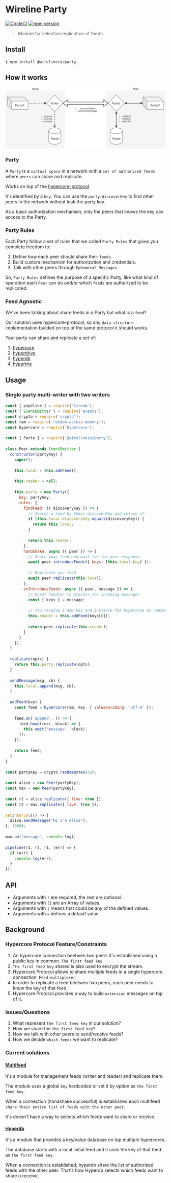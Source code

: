 # Wireline Party

[![CircleCI](https://circleci.com/gh/wirelineio/wireline-core.svg?style=svg&circle-token=93ede761391f88aa9fffd7fd9e6fe3b552e9cf9d)](https://circleci.com/gh/wirelineio/wireline-core)
[![npm version](https://badge.fury.io/js/%40wirelineio%2Fparty.svg)](https://badge.fury.io/js/%40wirelineio%2Fparty)

> Module for selective replication of feeds.

## Install

```
$ npm install @wirelineio/party
```

## How it works

![parties](https://github.com/wirelineio/wireline-core/raw/master/assets/parties.png)

### Party

A `Party` is a `virtual space` in a network with a `set of authorized feeds` where `peers` can share and replicate.

Works on top of the [hypercore-protocol](https://github.com/mafintosh/hypercore-protocol).

It's identified by a `key`. You can use the `party.discoverKey` to find other peers in the network without leak the party key.

As a basic authorization mechanism, only the peers that knows the key can access to the Party.

### Party Rules

Each Party follow a set of rules that we called `Party Rules` that gives you complete freedom to:
  1. Define how each peer should share their `feeds`.
  1. Build custom mechanism for authorization and credentials.
  1. Talk with other peers through `Ephemeral Messages`.

So, `Party Rules` defines the purpose of a specific Party, like what kind of operation each `Peer` can do and/or which `feeds` are
authorized to be replicated.

### Feed Agnostic

We've been talking about share feeds in a Party but what is a `feed`?

Our solution uses hypercore-protocol, so any `data structure` implementation builded on top of the same protocol it should works.

Your party can share and replicate a set of:
  1. [hypercore](https://github.com/mafintosh/hypercore)
  1. [hyperdrive](https://github.com/mafintosh/hyperdrive)
  1. [hyperdb](https://github.com/mafintosh/hyperdb)
  1. [hypertrie](https://github.com/mafintosh/hypertrie)

## Usage

### Single party multi-writer with two writers

```javascript
const { pipeline } = require('stream');
const { EventEmitter } = require('events');
const crypto = require('crypto');
const ram = require('random-access-memory');
const hypercore = require('hypercore');

const { Party } = require('@wirelineio/party');

class Peer extends EventEmitter {
  constructor(partyKey) {
    super();

    this.local = this.addFeed();

    this.reader = null;

    this.party = new Party({
      key: partyKey,
      rules: {
        findFeed: ({ discoveryKey }) => {
          // Search a feed by their discoverKey and return it.
          if (this.local.discoveryKey.equals(discoveryKey)) {
            return this.local;
          }

          return this.reader;
        },
        handshake: async ({ peer }) => {
          // Share your feed and wait for the peer response
          await peer.introduceFeeds({ keys: [this.local.key] });

          // Replicate you feed
          await peer.replicate(this.local);
        },
        onIntroduceFeeds: async ({ peer, message }) => {
          // Event handler to process the incoming messages
          const { keys } = message;

          // You receive a new key and instance the hypercore as reader
          this.reader = this.addFeed(keys[0]);

          return peer.replicate(this.reader);
        }
      }
    });
  }

  replicate(opts) {
    return this.party.replicate(opts);
  }

  sendMessage(msg, cb) {
    this.local.append(msg, cb);
  }

  addFeed(key) {
    const feed = hypercore(ram, key, { valueEncoding: 'utf-8' });

    feed.on('append', () => {
      feed.head((err, block) => {
        this.emit('message', block);
      });
    });

    return feed;
  }
}

const partyKey = crypto.randomBytes(32);

const alice = new Peer(partyKey);
const max = new Peer(partyKey);

const r1 = alice.replicate({ live: true });
const r2 = max.replicate({ live: true });

setInterval(() => {
  alice.sendMessage("Hi I'm Alice");
}, 1000);

max.on('message', console.log);

pipeline(r1, r2, r1, (err) => {
  if (err) {
    console.log(err);
  }
});
```

## API

* Arguments with `!` are required, the rest are optional.
* Arguments with `[]` are an Array of values.
* Arguments with `|` means that could be any of the defined values.
* Arguments with `=` defines a default value.

## Background

### Hypercore Protocol Feature/Constraints

1. An hypercore connection beetwen two peers it's established using a public key in common. `The first feed key`.
1. `The first feed key` shared is also used to encrypt the stream.
1. Hypercore Protocol allows to share multiple feeds in a single hypercore connection: `Feed multiplexer`.
1. In order to replicate a feed beetwen two peers, each peer needs to know the key of that feed.
1. Hypercore Protocol provides a way to build `extension` messages on top of it.

### Issues/Questions

1. What represent `the first feed key` in our solution?
1. How we share the `the first feed key`?
1. How we talk with other peers to send/receive feeds?
1. How we decide `which feeds` we want to replicate?

### Current solutions

#### [Multifeed](https://github.com/kappa-db/multifeed)

It's a module for management feeds (writer and reader) and replicate them.

The module uses a global `key` hardcoded or set it by option as `the first feed key`.

When a connection (handshake successful) is established each multifeed `share their entire list of feeds with the other peer`.

It's doesn't have a way to selects which feeds want to share or receive.

#### [Hyperdb](https://github.com/mafintosh/hyperdb)

It's a module that provides a key/value database on top multiple hypercores.

The database starts with a local initial feed and it uses the key of that feed as `the first feed key`.

When a connection is established, hyperdb share the list of authorized feeds with the other peer. That's how Hyperdb selects
which feeds want to share o receive.
